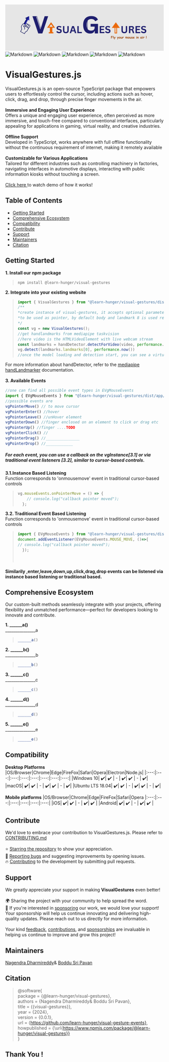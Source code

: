 ![plot](./src/assets/Banner.png)
![Markdown](https://img.shields.io/npm/v/visual-gesture-events)
![Markdown](https://img.shields.io/github/v/release/learn-hunger/visual-gesture-events)
![Markdown](https://img.shields.io/github/downloads/learn-hunger/visual-gesture-events/latest/total)
![Markdown](https://img.shields.io/badge/build-passing-brightgreen)
![Markdown](https://img.shields.io/badge/License-MIT-blue.svg)

# VisualGestures.js
VisualGestures.js is an open-source TypeScript package that empowers users to effortlessly control the cursor, including actions such as hover, click, drag, and drop, through precise finger movements in the air.
<br><br>
**Immersive and Engaging User Experience** <br>
Offers a unique and engaging user experience, often perceived as more immersive, and touch-free compared to conventional interfaces, particularly appealing for applications in gaming, virtual reality, and creative industries. 
<br><br>
**Offline Support** <br>
Developed in TypeScript, works anywhere with full offline functionality without the continuous requirement of internet, making it remotely available
<br><br>
**Customizable for Various Applications** <br>
Tailored for different industries such as controlling machinery in factories, navigating interfaces in automotive displays, interacting with public information kiosks without touching a screen.
<br><br>
<a href="https://github.com/user-attachments/assets/a24cc183-36cd-42a9-9910-b8405c45327f"> Click here </a> to watch demo of how it works!
<br>
## Table of Contents</h2>
- [Getting Started](#getting-started)
- [Comprehensive Ecosystem](#comprehensive-ecosystem)
- [Compatibility](#compatibility)
- [Contribute](#contribute)
- [Support](#support)
- [Maintainers](#maintainers)
- [Citation](#citation)
 

## Getting Started

**1. Install our npm package**
> ```javascript
> npm install @learn-hunger/visual-gestures
> ```
**2. Integrate into your existing website**
> ```javascript
> import { VisualGestures } from "@learn-hunger/visual-gestures/dist/";
> /**
> *create instance of visual-gestures, it accepts optional parameters of container and which landmark
> *to be used as pointer, by default body and landmark 8 is used respectively
> */
> const vg = new VisualGestures();
> //get handlandmarks from mediapipe taskvision
> //here video is the HTMLVideoElement with live webcam stream
> const landmarks = handDetector.detectForVideo(video, performance.now());
> vg.detect(landmarks.landmarks[0], performance.now())
> //once the model loading and detection start, you can see a virtual cursor on the screen (which implies integration is successfull)
> ```
For more information about handDetector, refer to the <a href="https://www.npmjs.com/package/@mediapipe/tasks-vision">mediapipe handLandmarker</a> documentation.<br/><br/>
**3. Available Events** <br/>
```javascript
//one can find all possible event types in EVgMouseEvents
import { EVgMouseEvents } from "@learn-hunger/visual-gestures/dist/app/utilities/vg-constants";
//possible events are
vgPointerMove() // to move cursor
vgPointerEnter() //hover
vgPointerLeave() //unHover element
vgPointerDown() //finger enclosed on an element to click or drag etc
vgPointerUp() //finger ....TODO
vgPointerClick() //
vgPointerDrag() //_______________
vgPointerDrop() //____________
 ```
##### For each event, you can use a callback on the vgInstance[3.1] or via traditional event listeners [3.2], similar to cursor-based controls. 
**3.1.Instance Based Listening** <br>
Function corresponds to 'onmousemove' event in traditional cursor-based controls
>   ```javascript
>   vg.mouseEvents.onPointerMove = () => {
>       // console.log("callback pointer moved");
>     };
> ```
**3.2. Traditional Event Based Listening** <br>
Function corresponds to 'onmousemove' event in traditional cursor-based controls
> ```javascript
> import { EVgMouseEvents } from "@learn-hunger/visual-gestures/dist/app/utilities/vg-constants";
> document.addEventListener(EVgMouseEvents.MOUSE_MOVE, ()=>{
> // console.log("callback pointer moved");
>   });
> ```
><br/>   
#### Similarily ,enter,leave,down,up,click,drag,drop events can be listened via instance based listening or traditional based.


## Comprehensive Ecosystem
Our custom-built methods seamlessly integrate with your projects, offering flexibility and unmatched performance—perfect for developers looking to innovate and contribute.

**1. ______a()** <br>
_______________a
>```javascript
>______a()
>```

**2. ______b()** <br>
_______________b
>```javascript
> ______b()
>```

**3. ______c()** <br>
_______________c
>```javascript
>______c()
>```

**4. ______d()** <br>
_______________d
>```javascript
>______d()
>```

**5. ______e()** <br>
_______________e
>```javascript
>______e()
>```

## Compatibility

**Desktop Platforms**
|OS/Browser|Chrome|Edge|FireFox|Safari|Opera|Electron|Node.js|
|:---:|:---:|:---:|:---:|:---:|:---:|:---:|:---:|
|Windows 10| ✔️| ✔️ | - | ✔️| ✔️ | - | ✔️|
|macOS| ✔️| ✔️ | - | ✔️| ✔️ | - | ✔️|
|Ubuntu LTS 18.04| ✔️| ✔️ | - | ✔️| ✔️ | - | ✔️|

**Mobile platforms**
|OS/Browser|Chrome|Edge|FireFox|Safari|Opera
|:---:|:---:|:---:|:---:|:---:|:---:|
|iOS| ✔️| ✔️ | - | ✔️| ✔️ | 
|Android| ✔️| ✔️ | - | ✔️| ✔️ |

## Contribute
We'd love to embrace your contribution to VisualGestures.js. Please refer to <a href="https://github.com/learn-hunger/visual-gesture-events/blob/main/CONTRIBUTING.md">CONTRIBUTING.md</a>
<br><br>
⭐ [Starring the repository](https://github.com/learn-hunger/visual-gesture-events) to show your appreciation. <br>
🐛 [Reporting bugs](https://github.com/learn-hunger/visual-gesture-events/issues) and suggesting improvements by opening issues. <br>
🔥 [Contributing](https://github.com/learn-hunger/visual-gesture-events/blob/main/CONTRIBUTING.md) to the development by submitting pull requests. <br>

## Support
We greatly appreciate your support in making <b>VisualGestures</b> even better!
<br> <br>
🌍 Sharing the project with your community to help spread the word. <br>
💼 If you're interested in [sponsoring](https://github.com/sponsors/learn-hunger) our work, we would love your support! Your sponsorship will help us continue innovating and delivering high-quality updates. Please reach out to us directly for more information. <br><br>
Your kind [feedback](https://github.com/learn-hunger/visual-gesture-events/issues), [contributions](https://github.com/learn-hunger/visual-gesture-events/blob/main/CONTRIBUTING.md), and [sponsorships](https://github.com/sponsors/learn-hunger) are invaluable in helping us continue to improve and grow this project!

## Maintainers
<a href="https://www.linkedin.com/in/nagendra-dharmireddi-27a4651b1/">Nagendra Dharmireddy</a>& <a href= "https://www.linkedin.com/in/boddusripavan/"> Boddu Sri Pavan </a>

## Citation
>@software{ <br/>
>  package = {@learn-hunger/visual-gestures}, <br/> 
>  authors = {Nagendra Dharmireddy& Boddu Sri Pavan}, <br/>
>  title = {{visual-gestures}}, <br/>
>  year = {2024}, <br/>
>  version = {0.0.1}, <br/>
>  url = {https://github.com/learn-hunger/visual-gesture-events}, <br/>
>  howpublished = {\url{https://www.npmjs.com/package/@learn-hunger/visual-gestures}} <br/>
>}

## Thank You !
